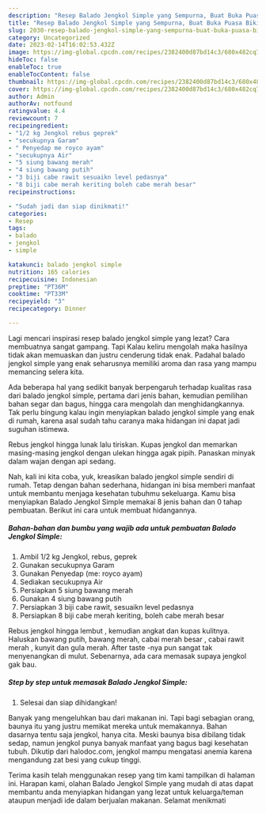 ```yaml
---
description: "Resep Balado Jengkol Simple yang Sempurna, Buat Buka Puasa Bikin Ngiler"
title: "Resep Balado Jengkol Simple yang Sempurna, Buat Buka Puasa Bikin Ngiler"
slug: 2030-resep-balado-jengkol-simple-yang-sempurna-buat-buka-puasa-bikin-ngiler
category: Uncategorized
date: 2023-02-14T16:02:53.432Z
image: https://img-global.cpcdn.com/recipes/2382400d87bd14c3/680x482cq70/balado-jengkol-simple-foto-resep-utama.jpg
hideToc: false
enableToc: true
enableTocContent: false
thumbnail: https://img-global.cpcdn.com/recipes/2382400d87bd14c3/680x482cq70/balado-jengkol-simple-foto-resep-utama.jpg
cover: https://img-global.cpcdn.com/recipes/2382400d87bd14c3/680x482cq70/balado-jengkol-simple-foto-resep-utama.jpg
author: Admin
authorAv: notfound
ratingvalue: 4.4
reviewcount: 7
recipeingredient:
- "1/2 kg Jengkol rebus geprek"
- "secukupnya Garam"
- " Penyedap me royco ayam"
- "secukupnya Air"
- "5 siung bawang merah"
- "4 siung bawang putih"
- "3 biji cabe rawit sesuaikn level pedasnya"
- "8 biji cabe merah keriting boleh cabe merah besar"
recipeinstructions:

- "Sudah jadi dan siap dinikmati!"
categories:
- Resep
tags:
- balado
- jengkol
- simple

katakunci: balado jengkol simple 
nutrition: 165 calories
recipecuisine: Indonesian
preptime: "PT36M"
cooktime: "PT33M"
recipeyield: "3"
recipecategory: Dinner

---
```



Lagi mencari inspirasi resep balado jengkol simple yang lezat? Cara membuatnya sangat gampang. Tapi Kalau keliru mengolah maka hasilnya tidak akan memuaskan dan justru cenderung tidak enak. Padahal balado jengkol simple yang enak seharusnya memiliki aroma dan rasa yang mampu memancing selera kita.


Ada beberapa hal yang sedikit banyak berpengaruh terhadap kualitas rasa dari balado jengkol simple, pertama dari jenis bahan, kemudian pemilihan bahan segar dan bagus, hingga cara mengolah dan menghidangkannya. Tak perlu bingung kalau ingin menyiapkan balado jengkol simple yang enak di rumah, karena asal sudah tahu caranya maka hidangan ini dapat jadi suguhan istimewa.

Rebus jengkol hingga lunak lalu tiriskan. Kupas jengkol dan memarkan masing-masing jengkol dengan ulekan hingga agak pipih. Panaskan minyak dalam wajan dengan api sedang.


Nah, kali ini kita coba, yuk, kreasikan balado jengkol simple sendiri di rumah. Tetap dengan bahan sederhana, hidangan ini bisa memberi manfaat untuk membantu menjaga kesehatan tubuhmu sekeluarga. Kamu bisa menyiapkan Balado Jengkol Simple memakai 8 jenis bahan dan 0 tahap pembuatan. Berikut ini cara untuk membuat hidangannya.

<!--inarticleads1-->

##### Bahan-bahan dan bumbu yang wajib ada untuk pembuatan Balado Jengkol Simple:

1. Ambil 1/2 kg Jengkol, rebus, geprek
1. Gunakan secukupnya Garam
1. Gunakan  Penyedap (me: royco ayam)
1. Sediakan secukupnya Air
1. Persiapkan 5 siung bawang merah
1. Gunakan 4 siung bawang putih
1. Persiapkan 3 biji cabe rawit, sesuaikn level pedasnya
1. Persiapkan 8 biji cabe merah keriting, boleh cabe merah besar


Rebus jengkol hingga lembut , kemudian angkat dan kupas kulitnya. Haluskan bawang putih, bawang merah, cabai merah besar , cabai rawit merah , kunyit dan gula merah. After taste -nya pun sangat tak menyenangkan di mulut. Sebenarnya, ada cara memasak supaya jengkol gak bau. 

<!--inarticleads2-->

##### Step by step untuk memasak Balado Jengkol Simple:


1. Selesai dan siap dihidangkan!

Banyak yang mengeluhkan bau dari makanan ini. Tapi bagi sebagian orang, baunya itu yang justru memikat mereka untuk memakannya. Bahan dasarnya tentu saja jengkol, hanya cita. Meski baunya bisa dibilang tidak sedap, namun jengkol punya banyak manfaat yang bagus bagi kesehatan tubuh. Dikutip dari halodoc.com, jengkol mampu mengatasi anemia karena mengandung zat besi yang cukup tinggi. 

Terima kasih telah menggunakan resep yang tim kami tampilkan di halaman ini. Harapan kami, olahan Balado Jengkol Simple yang mudah di atas dapat membantu anda menyiapkan hidangan yang lezat untuk keluarga/teman ataupun menjadi ide dalam berjualan makanan. Selamat menikmati
